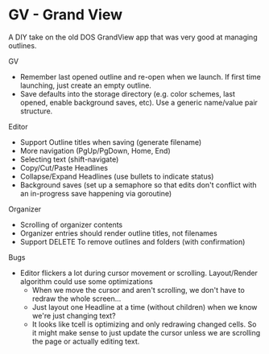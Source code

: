# GV - Grand View

A DIY take on the old DOS GrandView app that was very good at managing outlines.

GV
* Remember last opened outline and re-open when we launch.  If first time launching, just create an empty outline.
* Save defaults into the storage directory (e.g. color schemes, last opened, enable background saves, etc).  Use a generic name/value pair structure.

Editor
* Support Outline titles when saving (generate filename)
* More navigation (PgUp/PgDown, Home, End)
* Selecting text (shift-navigate)
* Copy/Cut/Paste Headlines
* Collapse/Expand Headlines (use bullets to indicate status)
* Background saves (set up a semaphore so that edits don't conflict with an in-progress save happening via goroutine)

Organizer
* Scrolling of organizer contents
* Organizer entries should render outline titles, not filenames
* Support DELETE To remove outlines and folders (with confirmation)

Bugs
* Editor flickers a lot during cursor movement or scrolling.  Layout/Render algorithm could use some optimizations 
    * When we move the cursor and aren't scrolling, we don't have to redraw the whole screen...
    * Just layout one Headline at a time (without children) when we know we're just changing text?
    * It looks like tcell is optimizing and only redrawing changed cells.  So it might make sense to just update the
      cursor unless we are scrolling the page or actually editing text.
